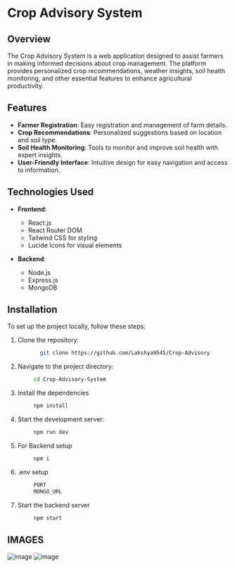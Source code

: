 # Crop Advisory System

## Overview

The Crop Advisory System is a web application designed to assist farmers in making informed decisions about crop management. The platform provides personalized crop recommendations, weather insights, soil health monitoring, and other essential features to enhance agricultural productivity. 

## Features

- **Farmer Registration**: Easy registration and management of farm details. 
- **Crop Recommendations**: Personalized suggestions based on location and soil type. 
- **Soil Health Monitoring**: Tools to monitor and improve soil health with expert insights. 
- **User-Friendly Interface**: Intuitive design for easy navigation and access to information. 

## Technologies Used

- **Frontend**: 
  - React.js 
  - React Router DOM 
  - Tailwind CSS for styling 
  - Lucide Icons for visual elements 

- **Backend**: 
  - Node.js 
  - Express.js 
  - MongoDB  
 
## Installation

To set up the project locally, follow these steps: 

1. Clone the repository: 
   ```bash
          git clone https://github.com/Lakshya9545/Crop-Advisory
2. Navigate to the project directory:
   ```bash
        cd Crop-Advisory-System 
3. Install the dependencies 
   ```bash 
        npm install
4. Start the development server:
   ```bash
        npm run dev
5. For Backend setup
   ```bash
        npm i
6. .env setup
   ```bash
        PORT
        MONGO_URL
7. Start the backend server
   ```bash
        npm start


## IMAGES
![image](https://github.com/user-attachments/assets/1d32f886-15d0-4c88-91e3-d1c266cce10a)
![image](https://github.com/user-attachments/assets/493d9ab7-4f2a-4f38-8fea-13efdd6577b6) 

